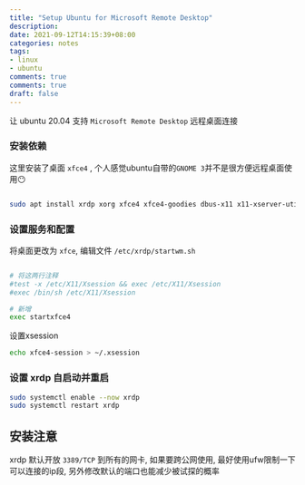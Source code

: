 ```yaml
---
title: "Setup Ubuntu for Microsoft Remote Desktop"
description: 
date: 2021-09-12T14:15:39+08:00
categories: notes
tags:
- linux
- ubuntu
comments: true
comments: true
draft: false
---
```


让 ubuntu 20.04 支持 `Microsoft Remote Desktop` 远程桌面连接

### 安装依赖

这里安装了桌面 `xfce4` , 个人感觉ubuntu自带的`GNOME 3`并不是很方便远程桌面使用😶

```bash

sudo apt install xrdp xorg xfce4 xfce4-goodies dbus-x11 x11-xserver-utils xfce4-terminal 

```

### 设置服务和配置

将桌面更改为 `xfce`, 编辑文件 `/etc/xrdp/startwm.sh`

```bash

# 将这两行注释
#test -x /etc/X11/Xsession && exec /etc/X11/Xsession
#exec /bin/sh /etc/X11/Xsession

# 新增
exec startxfce4

```

设置xsession

```bash
echo xfce4-session > ~/.xsession
```

### 设置 xrdp 自启动并重启

```bash
sudo systemctl enable --now xrdp
sudo systemctl restart xrdp
```

## 安装注意

xrdp 默认开放 `3389/TCP` 到所有的网卡, 如果要跨公网使用, 最好使用ufw限制一下可以连接的ip段, 另外修改默认的端口也能减少被试探的概率